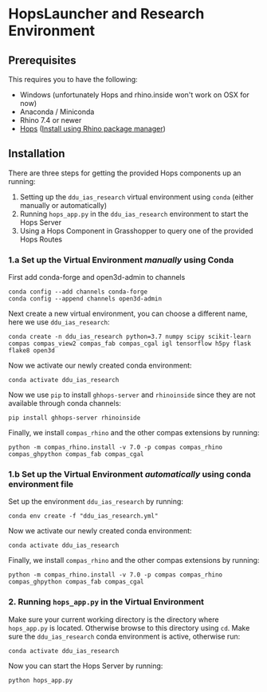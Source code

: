 # HopsLauncher and Research Environment

## Prerequisites

This requires you to have the following:
- Windows (unfortunately Hops and rhino.inside won't work on OSX for now)
- Anaconda / Miniconda
- Rhino 7.4 or newer
- [Hops](https://developer.rhino3d.com/guides/grasshopper/hops-component/) ([Install using Rhino package manager](rhino://package/search?name=hops))

## Installation

There are three steps for getting the provided Hops components up an running:
1. Setting up the `ddu_ias_research` virtual environment using `conda` (either manually or automatically)
2. Running `hops_app.py` in the `ddu_ias_research` environment to start the Hops Server
3. Using a Hops Component in Grasshopper to query one of the provided Hops Routes

### 1.a Set up the Virtual Environment *manually* using Conda

First add conda-forge and open3d-admin to channels
```
conda config --add channels conda-forge
conda config --append channels open3d-admin
```

Next create a new virtual environment, you can choose a different name, here
we use `ddu_ias_research`:
```
conda create -n ddu_ias_research python=3.7 numpy scipy scikit-learn compas compas_view2 compas_fab compas_cgal igl tensorflow h5py flask flake8 open3d
```

Now we activate our newly created conda environment:
```
conda activate ddu_ias_research
```

Now we use `pip` to install `ghhops-server` and `rhinoinside` since they are
not available through conda channels:
```
pip install ghhops-server rhinoinside
```

Finally, we install `compas_rhino` and the other compas extensions by running:
```
python -m compas_rhino.install -v 7.0 -p compas compas_rhino compas_ghpython compas_fab compas_cgal
```

### 1.b Set up the Virtual Environment *automatically* using conda environment file

Set up the environment `ddu_ias_research` by running:
```
conda env create -f "ddu_ias_research.yml"
```

Now we activate our newly created conda environment:
```
conda activate ddu_ias_research
```

Finally, we install `compas_rhino` and the other compas extensions by running:
```
python -m compas_rhino.install -v 7.0 -p compas compas_rhino compas_ghpython compas_fab compas_cgal
```

### 2. Running `hops_app.py` in the Virtual Environment

Make sure your current working directory is the directory where `hops_app.py` 
is located. Otherwise browse to this directory using `cd`. Make sure the
`ddu_ias_research` conda environment is active, otherwise run:
```
conda activate ddu_ias_research
```

Now you can start the Hops Server by running:
```
python hops_app.py
```

